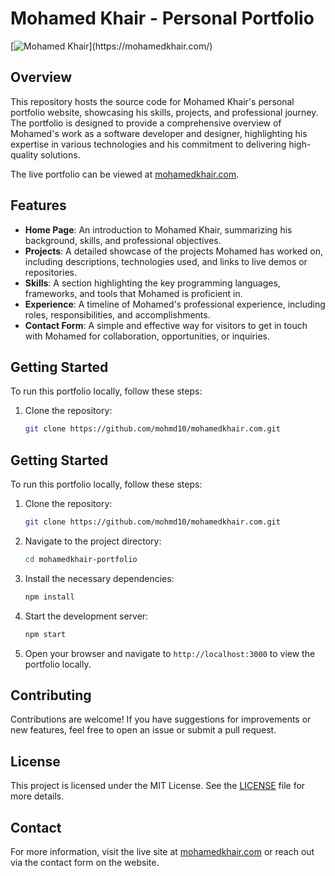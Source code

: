 # Mohamed Khair - Personal Portfolio

[![Mohamed Khair]([https://mohamedkhair.com/assets/images/logo.png](https://github.com/mohmd10/mohamedkhair.com/blob/main/My%20Portfolio/assets/images/profile.jpg))](https://mohamedkhair.com/)

## Overview

This repository hosts the source code for Mohamed Khair's personal portfolio website, showcasing his skills, projects, and professional journey. The portfolio is designed to provide a comprehensive overview of Mohamed's work as a software developer and designer, highlighting his expertise in various technologies and his commitment to delivering high-quality solutions.

The live portfolio can be viewed at [mohamedkhair.com](https://mohamedkhair.com/).

## Features

- **Home Page**: An introduction to Mohamed Khair, summarizing his background, skills, and professional objectives.
- **Projects**: A detailed showcase of the projects Mohamed has worked on, including descriptions, technologies used, and links to live demos or repositories.
- **Skills**: A section highlighting the key programming languages, frameworks, and tools that Mohamed is proficient in.
- **Experience**: A timeline of Mohamed's professional experience, including roles, responsibilities, and accomplishments.
- **Contact Form**: A simple and effective way for visitors to get in touch with Mohamed for collaboration, opportunities, or inquiries.

## Getting Started

To run this portfolio locally, follow these steps:

1. Clone the repository:

   ```bash
   git clone https://github.com/mohmd10/mohamedkhair.com.git


## Getting Started

To run this portfolio locally, follow these steps:

1. Clone the repository:

   ```bash
   git clone https://github.com/mohmd10/mohamedkhair.com.git
   ```

2. Navigate to the project directory:

   ```bash
   cd mohamedkhair-portfolio
   ```

3. Install the necessary dependencies:

   ```bash
   npm install
   ```

4. Start the development server:

   ```bash
   npm start
   ```

5. Open your browser and navigate to `http://localhost:3000` to view the portfolio locally.

## Contributing

Contributions are welcome! If you have suggestions for improvements or new features, feel free to open an issue or submit a pull request.

## License

This project is licensed under the MIT License. See the [LICENSE](LICENSE) file for more details.

## Contact

For more information, visit the live site at [mohamedkhair.com](https://mohamedkhair.com/) or reach out via the contact form on the website.
```

